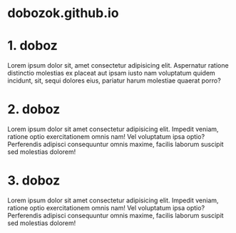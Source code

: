 # dobozok.github.io
<html lang="hu">
<head>
    <meta charset="UTF-8">
    <meta http-equiv="X-UA-Compatible" content="IE=edge">
    <meta name="viewport" content="width=device-width, initial-scale=1.0">
    <link rel="stylesheet" href="dobozok.css">
</head>
<body>
    <div class="grid">
        <div class="container">
            <h1>1. doboz</h1>
            <p>Lorem ipsum dolor sit, amet consectetur adipisicing elit. Aspernatur ratione distinctio molestias ex placeat aut ipsam iusto nam voluptatum quidem incidunt, sit, sequi dolores eius, pariatur harum molestiae quaerat porro?</p>
        </div>
        <div class="doboz">
            <h1>2. doboz</h1>
            <p>Lorem ipsum dolor sit amet consectetur adipisicing elit. Impedit veniam, ratione optio exercitationem omnis nam! Vel voluptatum ipsa optio? Perferendis adipisci consequuntur omnis maxime, facilis laborum suscipit sed molestias dolorem!</p>
        </div>
        <div class="box">
            <h1>3. doboz</h1>
            <p>Lorem ipsum dolor sit amet consectetur adipisicing elit. Impedit veniam, ratione optio exercitationem omnis nam! Vel voluptatum ipsa optio? Perferendis adipisci consequuntur omnis maxime, facilis laborum suscipit sed molestias dolorem!</p>
        </div>
    </div>
</body>
</html>
